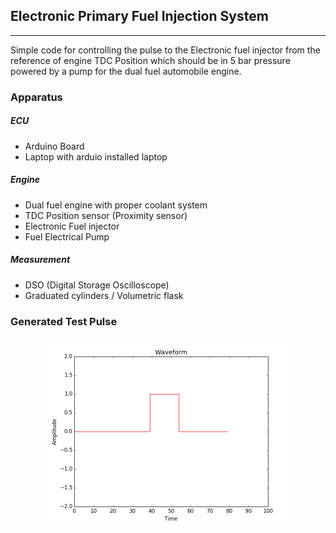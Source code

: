 ## Electronic Primary Fuel Injection System
<hr>

Simple code for controlling the pulse to the Electronic fuel injector from 
the reference of engine TDC Position which should be in 5 bar pressure powered 
by a pump for the dual fuel automobile engine.

### Apparatus

##### ECU

- Arduino Board
- Laptop with arduio installed laptop

##### Engine

- Dual fuel engine with proper coolant system
- TDC Position sensor (Proximity sensor)
- Electronic Fuel injector
- Fuel Electrical Pump

##### Measurement

- DSO (Digital Storage Oscilloscope)
- Graduated cylinders / Volumetric flask 

### Generated Test Pulse

<p align="center">
<kbd>
<img src="imgs/waveform.png" width="400" height=auto align="center" />
</kbd>
</p>